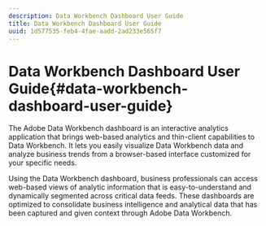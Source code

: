 ```yaml
---
description: Data Workbench Dashboard User Guide
title: Data Workbench Dashboard User Guide
uuid: 1d577535-feb4-4fae-aadd-2ad233e565f7
---
```


# Data Workbench Dashboard User Guide{#data-workbench-dashboard-user-guide}

The Adobe Data Workbench dashboard is an interactive analytics application that brings web-based analytics and thin-client capabilities to Data Workbench. It lets you easily visualize Data Workbench data and analyze business trends from a browser-based interface customized for your specific needs.

Using the Data Workbench dashboard, business professionals can access web-based views of analytic information that is easy-to-understand and dynamically segmented across critical data feeds. These dashboards are optimized to consolidate business intelligence and analytical data that has been captured and given context through Adobe Data Workbench. 
